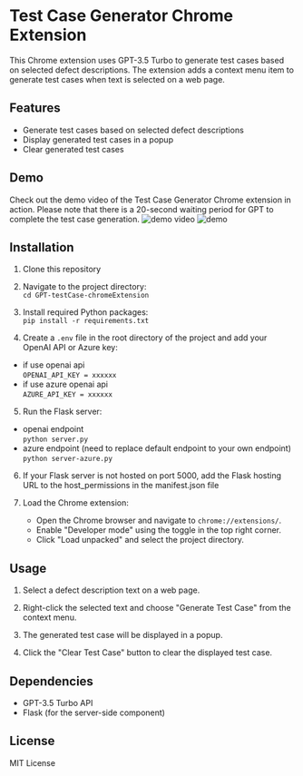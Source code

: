 # Test Case Generator Chrome Extension

This Chrome extension uses GPT-3.5 Turbo to generate test cases based on selected defect descriptions. The extension adds a context menu item to generate test cases when text is selected on a web page.

## Features

- Generate test cases based on selected defect descriptions
- Display generated test cases in a popup
- Clear generated test cases

## Demo
Check out the demo video of the Test Case Generator Chrome extension in action. Please note that there is a 20-second waiting period for GPT to complete the test case generation.
![demo video](https://youtu.be/eGu0ntAET_4)
![demo](https://user-images.githubusercontent.com/39255863/232571004-79833bad-cbb7-4313-8ada-2a97da59ccd2.gif)


## Installation

1. Clone this repository

2. Navigate to the project directory:  
`cd GPT-testCase-chromeExtension`

3. Install required Python packages:  
`pip install -r requirements.txt`

4. Create a `.env` file in the root directory of the project and add your OpenAI API or Azure key:  
- if use openai api  
`OPENAI_API_KEY = xxxxxx`
- if use azure openai api   
`AZURE_API_KEY = xxxxxx`

5. Run the Flask server:
- openai endpoint  
`python server.py`
- azure endpoint (need to replace default endpoint to your own endpoint)  
`python server-azure.py` 

6. If your Flask server is not hosted on port 5000, add the Flask hosting URL to the host_permissions in the manifest.json file

7. Load the Chrome extension:
    - Open the Chrome browser and navigate to `chrome://extensions/`.
    - Enable "Developer mode" using the toggle in the top right corner.
    - Click "Load unpacked" and select the project directory.


## Usage

1. Select a defect description text on a web page.

2. Right-click the selected text and choose "Generate Test Case" from the context menu.

3. The generated test case will be displayed in a popup.

4. Click the "Clear Test Case" button to clear the displayed test case.

## Dependencies

- GPT-3.5 Turbo API
- Flask (for the server-side component)

## License

MIT License
